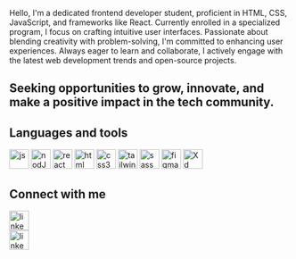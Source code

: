 Hello, I'm a dedicated frontend developer student, proficient in HTML, CSS, JavaScript, and frameworks like React. Currently enrolled in a specialized program, I focus on crafting intuitive user interfaces. Passionate about blending creativity with problem-solving, I'm committed to enhancing user experiences. Always eager to learn and collaborate, I actively engage with the latest web development trends and open-source projects.

## Seeking opportunities to grow, innovate, and make a positive impact in the tech community.

## Languages and tools

<p>
  <img src="https://cdn.jsdelivr.net/gh/devicons/devicon/icons/javascript/javascript-original.svg"  alt="js" width="35px" height="35px"/>
  <img src="https://cdn.jsdelivr.net/gh/devicons/devicon/icons/nodejs/nodejs-original.svg" alt="nodJS" width="35px" height="35px" />
  <img src="https://cdn.jsdelivr.net/gh/devicons/devicon/icons/react/react-original.svg" alt="react" width="35px" height="35px" />
  <img src="https://cdn.jsdelivr.net/gh/devicons/devicon/icons/html5/html5-original.svg" alt="html" width="35px" height="35px" />
  <img src="https://cdn.jsdelivr.net/gh/devicons/devicon/icons/css3/css3-original.svg" alt="css3" width="35px" height="35px" />
  <img src="https://cdn.jsdelivr.net/gh/devicons/devicon/icons/tailwindcss/tailwindcss-original-wordmark.svg" alt="tailwind" width="35px" height="35px" /> 
  <img src="https://cdn.jsdelivr.net/gh/devicons/devicon/icons/sass/sass-original.svg" alt="sass" width="35px" height="35px"/>
  <img src="https://cdn.jsdelivr.net/gh/devicons/devicon/icons/figma/figma-original.svg" alt="figma" width="35px" height="35px"/>
  <img src="https://cdn.jsdelivr.net/gh/devicons/devicon/icons/xd/xd-plain.svg" alt="Xd" width="35px" height="35px"/>                 
</p>

## Connect with me
[<img src="https://cdn.jsdelivr.net/gh/devicons/devicon/icons/linkedin/linkedin-original.svg" alt="linkedin" width="35px" height="35px"/>]("https://linkedin.com")          
[<img src="https://cdn.jsdelivr.net/gh/devicons/devicon/icons/google/google-original.svg" alt="linkedin" width="35px" height="35px"/>]("https://gmail.com") 
